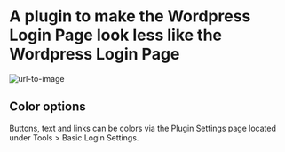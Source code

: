 # A plugin to make the Wordpress Login Page look less like the Wordpress Login Page

![url-to-image](https://martinekelund.com/basic-login-template.png)

## Color options

Buttons, text and links can be colors via the Plugin Settings page located under Tools > Basic Login Settings.

